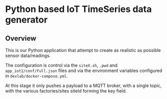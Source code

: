 # Python based IoT TimeSeries data generator

## Overview

This is our Python application that attempt to create as realistic as possible sensor data/readings.

The configuration is control via the `siteX.sh`, `.pwd` and `app_iot1/conf/Full.json` files and via the environment variables configured in `devlab/docker-compose.yml`.

At this stage it only pushes a payload to a MQTT broker, with a single topic, with the various factories/sites siteId forming the key field.



